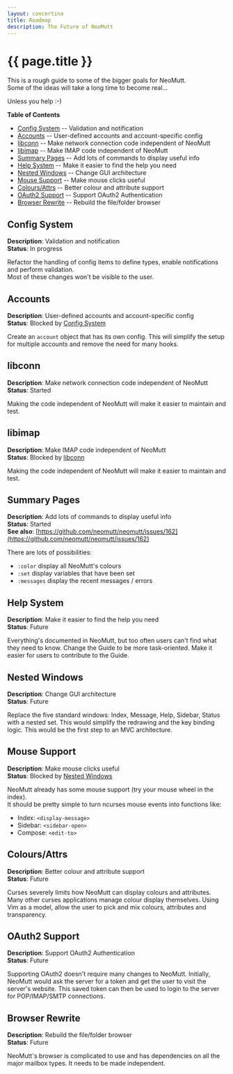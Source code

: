 ```yaml
---
layout: concertina
title: Roadmap
description: The Future of NeoMutt
---
```


# {{ page.title }}

This is a rough guide to some of the bigger goals for NeoMutt.  
Some of the ideas will take a long time to become real...

Unless you help :-)

**Table of Contents**

- [Config System](#config-system) -- Validation and notification
- [Accounts](#accounts) -- User-defined accounts and account-specific config
- [libconn](#libconn) -- Make network connection code independent of NeoMutt
- [libimap](#libimap) -- Make IMAP code independent of NeoMutt
- [Summary Pages](#summary-pages) -- Add lots of commands to display useful info
- [Help System](#help-system) -- Make it easier to find the help you need
- [Nested Windows](#nested-windows) -- Change GUI architecture
- [Mouse Support](#mouse-support) -- Make mouse clicks useful
- [Colours/Attrs](#coloursattrs) -- Better colour and attribute support
- [OAuth2 Support](#oauth2-support) -- Support OAuth2 Authentication
- [Browser Rewrite](#browser-rewrite) -- Rebuild the file/folder browser

## Config System

**Description**: Validation and notification  
**Status**: In progress

Refactor the handling of config items to define types, enable notifications
and perform validation.  
Most of these changes won't be visible to the user.

## Accounts

**Description**: User-defined accounts and account-specific config  
**Status**: Blocked by [Config System](#config-system)

Create an `account` object that has its own config.  This will simplify the
setup for multiple accounts and remove the need for many hooks.

## libconn

**Description**: Make network connection code independent of NeoMutt  
**Status**: Started

Making the code independent of NeoMutt will make it easier to maintain and
test.

## libimap

**Description**: Make IMAP code independent of NeoMutt  
**Status**: Blocked by [libconn](#libconn)

Making the code independent of NeoMutt will make it easier to maintain and
test.

## Summary Pages

**Description**: Add lots of commands to display useful info  
**Status**: Started  
**See also**: [https://github.com/neomutt/neomutt/issues/162](https://github.com/neomutt/neomutt/issues/162)

There are lots of possibilities:
- `:color` display all NeoMutt's colours
- `:set` display variables that have been set
- `:messages` display the recent messages / errors

## Help System

**Description**: Make it easier to find the help you need  
**Status**: Future

Everything's documented in NeoMutt, but too often users can't find what they
need to know.  Change the Guide to be more task-oriented.  Make it easier for
users to contribute to the Guide.

## Nested Windows

**Description**: Change GUI architecture  
**Status**: Future

Replace the five standard windows: Index, Message, Help, Sidebar, Status
with a nested set.  This would simplify the redrawing and the key binding
logic.  This would be the first step to an MVC architecture.

## Mouse Support

**Description**: Make mouse clicks useful  
**Status**: Blocked by [Nested Windows](#nested-windows)

NeoMutt already has some mouse support (try your mouse wheel in the index).  
It should be pretty simple to turn ncurses mouse events into functions like:
- Index: `<display-message>`
- Sidebar: `<sidebar-open>`
- Compose: `<edit-to>`

## Colours/Attrs

**Description**:  Better colour and attribute support  
**Status**: Future

Curses severely limits how NeoMutt can display colours and attributes.
Many other curses applications manage colour display themselves.  Using Vim
as a model, allow the user to pick and mix colours, attributes and
transparency.

## OAuth2 Support

**Description**: Support OAuth2 Authentication  
**Status**: Future

Supporting OAuth2 doesn't require many changes to NeoMutt.
Initially, NeoMutt would ask the server for a token and get the user to
visit the server's website.  This saved token can then be used to login to
the server for POP/IMAP/SMTP connections.

## Browser Rewrite

**Description**: Rebuild the file/folder browser  
**Status**: Future

NeoMutt's browser is complicated to use and has dependencies on all the
major mailbox types.  It needs to be made independent.

